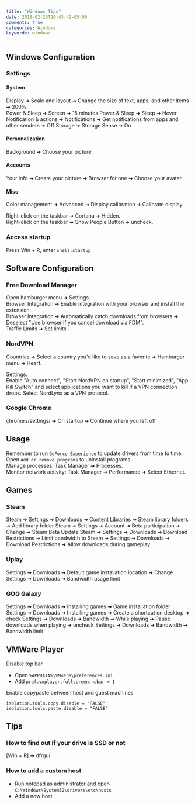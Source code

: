```yaml
---
title: "Windows Tips"
date: 2018-02-25T20:43:49-05:00
comments: true
categories: Windows
keywords: windows
---
```


## Windows Configuration

### Settings
#### System
Display ➜ Scale and layout ➜ Change the size of text, apps, and other items ➜ 200%.  
Power & Sleep ➜ Screen ➜ 15 minutes
Power & Sleep ➜ Sleep ➜ Never
Notification & actions ➜ Notifications ➜  Get notifications from apps and other senders ➜ Off
Storage ➜ Storage Sense ➜ On

#### Personalization
Background ➜ Choose your picture

#### Accounts
Your info ➜ Create your picture ➜ Browser for one ➜ Choose your avatar.

#### Misc
Color management ➜ Advanced ➜ Display calibration ➜ Calibrate display.  

Right-click on the taskbar ➜ Cortana ➜ Hidden.  
Right-click on the taskbar ➜ Show People Button ➜ uncheck.  

### Access startup

Press Win + R, enter `shell:startup`

## Software Configuration

### Free Download Manager

Open hamburger menu ➜ Settings.  
Browser Integration ➜ Enable integration with your browser and install the extension.  
Browser Integration ➜ Automatically catch downloads from browsers ➜ Deselect "Use browser if you cancel download via FDM".  
Traffic Limits ➜ Set limits.

### NordVPN

Countries ➜ Select a country you'd like to save as a favorite ➜ Hamburger menu ➜ Heart.

Settings:  
Enable "Auto connect", "Start NordVPN on startup", "Start minimized", "App Kill Switch" and select applications you want to kill if a VPN connection drops. Select NordLynx as a VPN protocol.

### Google Chrome

chrome://settings/ ➜ On startup ➜ Continue where you left off

## Usage

Remember to run `GeForce Experience` to update drivers from time to time.  
Open `Add or remove programs` to uninstall programs.  
Manage processes: Task Manager ➜ Processes.  
Monitor network activity: Task Manager ➜ Performance ➜ Select Ethernet.

## Games

### Steam
Steam ➜ Settings ➜ Downloads ➜ Content Libraries ➜ Steam library folders ➜ Add library folder
Steam ➜ Settings ➜ Account ➜ Beta participation ➜ Change ➜ Steam Beta Update
Steam ➜ Settings ➜ Downloads ➜ Download Restrictions ➜ Limit bandwidth to
Steam ➜ Settings ➜ Downloads ➜ Download Restrictions ➜ Allow downloads during gameplay

### Uplay

Settings ➜ Downloads ➜ Default game installation location ➜ Change
Settings ➜ Downloads ➜ Bandwidth usage limit

### GOG Galaxy
Settings ➜ Downloads ➜ Installing games ➜ Game installation folder
Settings ➜ Downloads ➜ Installing games ➜ Create a shortcut on desktop ➜ check
Settings ➜ Downloads ➜ Bandwidth ➜ While playing ➜ Pause downloads when playing ➜ uncheck
Settings ➜ Downloads ➜ Bandwidth ➜ Bandwidth limit

## VMWare Player
Disable top bar

* Open `%APPDATA%\VMware\preferences.ini`
* Add `pref.vmplayer.fullscreen.nobar = 1`

Enable copypaste between host and guest machines

```
isolation.tools.copy.disable = "FALSE"
isolation.tools.paste.disable = "FALSE"
```

## Tips

### How to find out if your drive is SSD or not
[Win + R] ➜ dfrgui

### How to add a custom host
* Run notepad as administrator and open `C:\Windows\System32\drivers\etc\hosts`
* Add a new host
